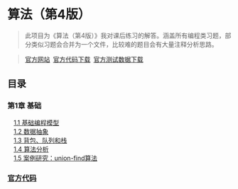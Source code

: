 算法（第4版）
==========

>此项目为《算法（第4版）》我对课后练习的解答。涵盖所有编程类习题，部分类似习题会合并为一个文件，比较难的题目会有大量注释分析思路。

>[官方网站](http://algs4.cs.princeton.edu/home/)&ensp;[官方代码下载](http://algs4.cs.princeton.edu/code/algs4.jar)&ensp;[官方测试数据下载](http://algs4.cs.princeton.edu/code/algs4-data.zip)

目录
----

### 第1章 基础
&emsp;[1.1 基础编程模型](https://github.com/whetherlove/algorithm_4th_edition_exercises/tree/master/src/chapter1_1)<br />
&emsp;[1.2 数据抽象](https://github.com/whetherlove/algorithm_4th_edition_exercises/tree/master/src/chapter1_2)<br />
&emsp;[1.3 背包、队列和栈](https://github.com/whetherlove/algorithm_4th_edition_exercises/tree/master/src/chapter1_4)<br />
&emsp;[1.4 算法分析](https://github.com/whetherlove/algorithm_4th_edition_exercises/tree/master/src/chapter1_4)<br />
&emsp;[1.5 案例研究：union-find算法](https://github.com/whetherlove/algorithm_4th_edition_exercises/tree/master/src/chapter1_5)<br />

### [官方代码](https://github.com/jimmysuncpt/Algorithms/tree/master/src/edu/princeton/cs/algs4)<br />
